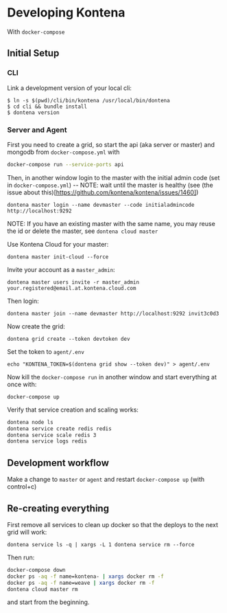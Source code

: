 # Developing Kontena

With `docker-compose`

## Initial Setup

### CLI

Link a development version of your local cli:

```
$ ln -s $(pwd)/cli/bin/kontena /usr/local/bin/dontena
$ cd cli && bundle install
$ dontena version
```

### Server and Agent

First you need to create a grid, so start the api (aka server or master) and mongodb from `docker-compose.yml` with

```bash
docker-compose run --service-ports api
```

Then, in another window login to the master with the initial admin code (set in `docker-compose.yml`) -- NOTE: wait until the master is healthy (see (the issue about this)[https://github.com/kontena/kontena/issues/1460])

```shell
dontena master login --name devmaster --code initialadmincode http://localhost:9292
```

NOTE: If you have an existing master with the same name, you may reuse the id or delete the master, see `dontena cloud master`

Use Kontena Cloud for your master:

```shell
dontena master init-cloud --force
```

Invite your account as a `master_admin`:

```shell
dontena master users invite -r master_admin your.registered@email.at.kontena.cloud.com
```

Then login:

```shell
dontena master join --name devmaster http://localhost:9292 invit3c0d3
```

Now create the grid:

```shell
dontena grid create --token devtoken dev
```

Set the token to `agent/.env`

```shell
echo "KONTENA_TOKEN=$(dontena grid show --token dev)" > agent/.env
```

Now kill the `docker-compose run` in another window and start everything at once with:

```shell
docker-compose up
```

Verify that service creation and scaling works:

```bash
dontena node ls
dontena service create redis redis
dontena service scale redis 3
dontena service logs redis
```

## Development workflow

Make a change to `master` or `agent` and restart `docker-compose up` (with control+c)

## Re-creating everything

First remove all services to clean up docker so that the deploys to the next grid will work:

```
dontena service ls -q | xargs -L 1 dontena service rm --force
```

Then run:

```bash
docker-compose down
docker ps -aq -f name=kontena- | xargs docker rm -f
docker ps -aq -f name=weave | xargs docker rm -f
dontena cloud master rm
```

and start from the beginning.
